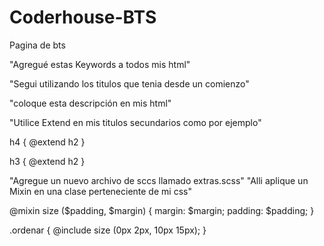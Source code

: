 # Coderhouse-BTS
Pagina de bts

"Agregué estas Keywords a todos mis html"
<meta name="keywords" content="Ignacio Farah, fandom de bts, bts, integrantes de bts, cantantes coreanos, historia de bts, musica de bts">

"Segui utilizando los titulos que tenia desde un comienzo"
<title>Arg Bts Army.</title>
<title>Biografía</title>
<title>Integrantes</title>
<title>Música</title>
<title>videos</title>

"coloque esta descripción en mis html"
<meta name="descriptions" content="Pagina fandom de bts, conoce la informacion acerca de como esta conformada esta banda de kpop">


"Utilice Extend en mis titulos secundarios como por ejemplo"

h4 { 
    @extend h2
}

h3 {
    @extend h2
}

"Agregue un nuevo archivo de sccs llamado extras.scss"
"Alli aplique un Mixin en una clase perteneciente de mi css"

@mixin size ($padding, $margin) {
    margin: $margin;
    padding: $padding;
}

.ordenar {
    @include size (0px 2px, 10px 15px);
}
